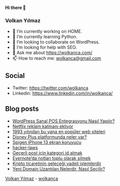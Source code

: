 #### Hi there 👋

### Volkan Yılmaz

- 🔭 I’m currently working on HOME.
- 🌱 I’m currently learning Python.
- 👯 I’m looking to collaborate on WordPress.
- 🤔 I’m looking for help with SEO.
- 💬 Ask me about https://wolkanca.com/
- 📫 How to reach me: wolkanca@gmail.com

## Social
- Twitter: https://twitter.com/wolkanca
- Linkedin: https://www.linkedin.com/in/wolkanca/



## Blog posts
<!-- BLOG-POST-LIST:START -->
- [WordPress Sanal POS Entegrasyonu Nasıl Yapılır?](https://wolkanca.com/wordpress-sanal-pos-entegrasyonu-nasil-yapilir/)
- [Netflix reklam katmanı ekliyor](https://wolkanca.com/netflix-reklam-katmani-ekliyor/)
- [1993 yılından bu yana en popüler web siteleri](https://wolkanca.com/1993-yilindan-bu-yana-en-populer-web-siteleri-2/)
- [Disney Plus platformunda neler var?](https://wolkanca.com/disney-plus-platformunda-neler-var/)
- [Spigen iPhone 13 ekran koruyucu](https://wolkanca.com/spigen-iphone-13-ekran-koruyucu/)
- [hacker-laws](https://wolkanca.com/hacker-laws/)
- [Geçerli post için kategori id almak](https://wolkanca.com/gecerli-post-icin-kategori-id-almak/)
- [Evernote’da notları toplu olarak silmek](https://wolkanca.com/evernoteda-notlari-toplu-olarak-silmek/)
- [Kripto ticaretinin geleceği vadeli işlemlerdir](https://wolkanca.com/kripto-ticaretinin-gelecegi-vadeli-islemlerdir/)
- [Yeni Domain Uzantıları Nelerdir, Nasıl Seçilir?](https://wolkanca.com/yeni-domain-uzantilari-nelerdir-nasil-secilir/)
<!-- BLOG-POST-LIST:END -->


[Volkan Yılmaz](https://volkanyilmaz.com.tr/) - [wolkanca](https://wolkanca.com/)
